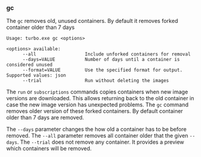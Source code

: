 ### gc

The `gc` removes old, unused containers. By default it removes forked container older than 7 days 

```
Usage: turbo.exe gc <options>

<options> available:
      --all                  Include unforked containers for removal
      --days=VALUE           Number of days until a container is considered unused
      --format=VALUE         Use the specified format for output. Supported values: json
      --trial                Run without deleting the images
```

The `run` or `subscriptions` commands copies containers when new image versions are downloaded.
This allows returning back to the old container in case the new image version has unexpected problems.
The `gc` command removes older version of these forked containers. 
By default container older than 7 days are removed.

The `--days` parameter changes the how old a container has to be before removed.
The `--all` parameter removes all container older that the given `--days`.
The `--trial` does not remove any container. It provides a preview which containers will be removed.

